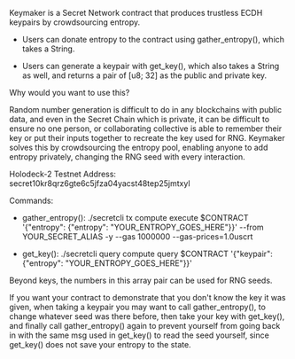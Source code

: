 Keymaker is a Secret Network contract that produces trustless ECDH keypairs by crowdsourcing entropy.

- Users can donate entropy to the contract using gather_entropy(), which takes a String.

- Users can generate a keypair with get_key(), which also takes a String as well, and returns a pair of [u8; 32] as the public and private key.


Why would you want to use this?

Random number generation is difficult to do in any blockchains with public data, and even in the Secret Chain which is private, it can be difficult to ensure no one person, or collaborating collective is able to remember their key or put their inputs together to recreate the key used for RNG. 
Keymaker solves this by crowdsourcing the entropy pool, enabling anyone to add entropy privately, changing the RNG seed with every interaction.


Holodeck-2 Testnet Address:
secret10kr8qrz6gte6c5jfza04yacst48tep25jmtxyl


Commands:



- gather_entropy():
./secretcli tx compute execute $CONTRACT '{"entropy": {"entropy": "YOUR_ENTROPY_GOES_HERE"}}' --from YOUR_SECRET_ALIAS -y --gas 1000000 --gas-prices=1.0uscrt




- get_key():
./secretcli query compute query $CONTRACT '{"keypair": {"entropy": "YOUR_ENTROPY_GOES_HERE"}}'




Beyond keys, the numbers in this array pair can be used for RNG seeds.


If you want your contract to demonstrate that you don't know the key it was given, when taking a keypair you may want to call gather_entropy(), to change whatever seed was there before, then take your key with get_key(), and finally call gather_entropy() again to prevent yourself from going back in with the same msg used in get_key() to read the seed yourself, since get_key() does not save your entropy to the state.